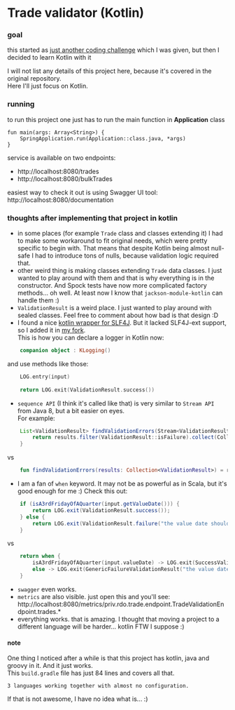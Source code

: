 # Trade validator (Kotlin)
### goal
this started as [just another coding challenge][oldProject] which I was given, but then I decided to learn Kotlin with it  

I will not list any details of this project here, because it's covered in the original repository.  
Here I'll just focus on Kotlin.
### running

to run this project one just has to run the main function in **Application** class  

    fun main(args: Array<String>) {
        SpringApplication.run(Application::class.java, *args)
    }

service is available on two endpoints: 
- http://localhost:8080/trades  
- http://localhost:8080/bulkTrades  
  
easiest way to check it out is using Swagger UI tool:  
http://localhost:8080/documentation  

### thoughts after implementing that project in kotlin
- in some places (for example `Trade` class and classes extending it) I had to make some workaround to fit original needs, which were pretty specific to begin with. That means 
that despite Kotlin being almost null-safe I had to introduce tons of nulls, because validation logic required that.  
- other weird thing is making classes extending `Trade` data classes. I just wanted to play around with them and that is why everything is in the constructor. And Spock tests 
have now more complicated factory methods... oh well. At least now I know that `jackson-module-kotlin` can handle them :)  
- `ValidationResult` is a weird place. I just wanted to play around with sealed classes. Feel free to comment about how bad is that design :D  
- I found a nice [kotlin wrapper for SLF4J][kotlinLogging]. But it lacked SLF4J-ext support, so I added it in [my fork][kotlinLoggingExt].  
This is how you can declare a logger in Kotlin now:  
```kotlin
    companion object : KLogging()
```
and use methods like those:
```kotlin
    LOG.entry(input)
    
    return LOG.exit(ValidationResult.success())
```
- `sequence API` (I think it's called like that) is very similar to `Stream API` from Java 8, but a bit easier on eyes.  
For example:
```java
    List<ValidationResult> findValidationErrors(Stream<ValidationResult> results) {
        return results.filter(ValidationResult::isFailure).collect(Collectors.toList());
    }
```
vs
```kotlin
    fun findValidationErrors(results: Collection<ValidationResult>) = results.filter { it.isFailure() }

```
- I am a fan of `when` keyword. It may not be as powerful as in Scala, but it's good enough for me :) Check this out:  
```java
    if (isA3rdFridayOfAQuarter(input.getValueDate())) {
        return LOG.exit(ValidationResult.success());
    } else {
        return LOG.exit(ValidationResult.failure("the value date should be a 3rd Friday of a quarter", VALUE_DATE_FIELD_NAME));
    }
```
vs
```kotlin
    return when {
        isA3rdFridayOfAQuarter(input.valueDate) -> LOG.exit(SuccessValidationResult)
        else -> LOG.exit(GenericFailureValidationResult("the value date should be a 3rd Friday of a quarter", VALUE_DATE_FIELD_NAME))
    }
```
- `swagger` even works.  
- `metrics` are also visible. just open this and you'll see: http://localhost:8080/metrics/priv.rdo.trade.endpoint.TradeValidationEndpoint.trades.*   
- everything works. that is amazing. I thought that moving a project to a different language will be harder... kotlin FTW I suppose :)  

#### note
One thing I noticed after a while is that this project has kotlin, java and groovy in it. And it just works.  
This `build.gradle` file has just 84 lines and covers all that.   
```
3 languages working together with almost no configuration.
```
If that is not awesome, I have no idea what is... :)     

[oldProject]: https://github.com/WrRaThY/trade-validator
[kotlinLogging]: https://github.com/MicroUtils/kotlin-logging
[kotlinLoggingExt]: https://github.com/WrRaThY/kotlin-logging-ext